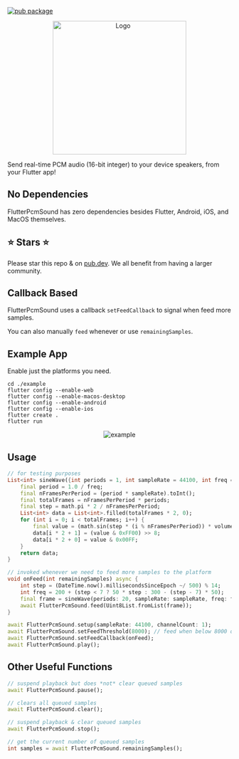 [![pub package](https://img.shields.io/pub/v/flutter_pcm_sound.svg)](https://pub.dartlang.org/packages/flutter_pcm_sound)

<p align="center">
    <img alt="Logo" src="https://github.com/chipweinberger/flutter_pcm_sound/blob/master/site/logo.png?raw=true" style="height: 300px;" />
</p>

Send real-time PCM audio (16-bit integer) to your device speakers, from your Flutter app!

## No Dependencies

FlutterPcmSound has zero dependencies besides Flutter, Android, iOS, and MacOS themselves.

## ⭐ Stars ⭐

Please star this repo & on [pub.dev](https://pub.dev/packages/flutter_pcm_sound). We all benefit from having a larger community.

## Callback Based

FlutterPcmSound uses a callback `setFeedCallback` to signal when feed more samples.

You can also manually `feed` whenever or use `remainingSamples`.

## Example App

Enable just the platforms you need.

```
cd ./example
flutter config --enable-web                           
flutter config --enable-macos-desktop                                                      
flutter config --enable-android 
flutter config --enable-ios 
flutter create .
flutter run
```

<p align="center">
<img alt="example" src="https://github.com/chipweinberger/flutter_pcm_sound/blob/master/site/example.png?raw=true" />
</p>

## Usage

```dart
// for testing purposes
List<int> sineWave({int periods = 1, int sampleRate = 44100, int freq = 440, double volume = 0.5}) {
    final period = 1.0 / freq;
    final nFramesPerPeriod = (period * sampleRate).toInt();
    final totalFrames = nFramesPerPeriod * periods;
    final step = math.pi * 2 / nFramesPerPeriod;
    List<int> data = List<int>.filled(totalFrames * 2, 0);
    for (int i = 0; i < totalFrames; i++) {
        final value = (math.sin(step * (i % nFramesPerPeriod)) * volume * 32767).toInt();
        data[i * 2 + 1] = (value & 0xFF00) >> 8;
        data[i * 2 + 0] = value & 0x00FF;
    }
    return data;
}

// invoked whenever we need to feed more samples to the platform
void onFeed(int remainingSamples) async {
    int step = (DateTime.now().millisecondsSinceEpoch ~/ 500) % 14;
    int freq = 200 + (step < 7 ? 50 * step : 300 - (step - 7) * 50);
    final frame = sineWave(periods: 20, sampleRate: sampleRate, freq: freq);
    await FlutterPcmSound.feed(Uint8List.fromList(frame));
}

await FlutterPcmSound.setup(sampleRate: 44100, channelCount: 1);
await FlutterPcmSound.setFeedThreshold(8000); // feed when below 8000 queued samples
await FlutterPcmSound.setFeedCallback(onFeed);
await FlutterPcmSound.play();
```

## Other Useful Functions

```dart
// suspend playback but does *not* clear queued samples
await FlutterPcmSound.pause();

// clears all queued samples
await FlutterPcmSound.clear();

// suspend playback & clear queued samples
await FlutterPcmSound.stop();

// get the current number of queued samples
int samples = await FlutterPcmSound.remainingSamples();
```



